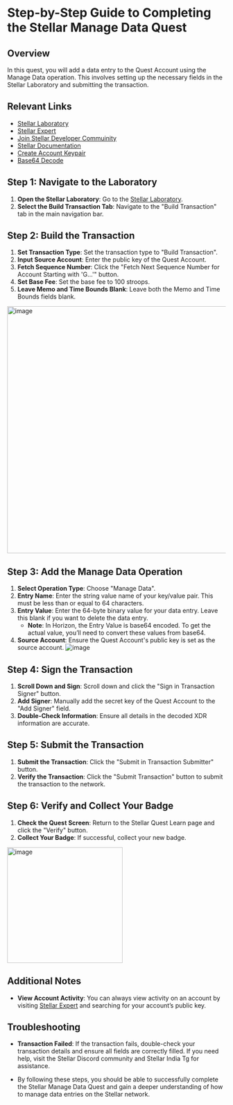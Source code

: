 # Step-by-Step Guide to Completing the Stellar Manage Data Quest

## Overview
In this quest, you will add a data entry to the Quest Account using the Manage Data operation. This involves setting up the necessary fields in the Stellar Laboratory and submitting the transaction.

## Relevant Links
- [Stellar Laboratory](https://www.stellar.org/laboratory/)
- [Stellar Expert](https://stellar.expert/)
- [Join Stellar Developer Commuinity](https://discord.com/invite/stellardev)
- [Stellar Documentation](https://developers.stellar.org/docs/)
- [Create Account Keypair](https://lab.stellar.org/account/create)
- [Base64 Decode](https://www.base64decode.org/)

## Step 1: Navigate to the Laboratory
1. **Open the Stellar Laboratory**: Go to the [Stellar Laboratory](https://www.stellar.org/laboratory/).
2. **Select the Build Transaction Tab**: Navigate to the "Build Transaction" tab in the main navigation bar.

## Step 2: Build the Transaction
1. **Set Transaction Type**: Set the transaction type to "Build Transaction".
2. **Input Source Account**: Enter the public key of the Quest Account.
3. **Fetch Sequence Number**: Click the "Fetch Next Sequence Number for Account Starting with 'G…'" button.
4. **Set Base Fee**: Set the base fee to 100 stroops.
5. **Leave Memo and Time Bounds Blank**: Leave both the Memo and Time Bounds fields blank.
<img width="568" alt="image" src="https://github.com/user-attachments/assets/fc3fd72a-7b55-4afc-bf38-6f610e900933" />


## Step 3: Add the Manage Data Operation
1. **Select Operation Type**: Choose "Manage Data".
2. **Entry Name**: Enter the string value name of your key/value pair. This must be less than or equal to 64 characters.
3. **Entry Value**: Enter the 64-byte binary value for your data entry. Leave this blank if you want to delete the data entry.
   - **Note**: In Horizon, the Entry Value is base64 encoded. To get the actual value, you’ll need to convert these values from base64.
4. **Source Account**: Ensure the Quest Account's public key is set as the source account.
![image](https://github.com/user-attachments/assets/899d4849-85c5-484d-a7b8-ddad1f1d640e)

## Step 4: Sign the Transaction
1. **Scroll Down and Sign**: Scroll down and click the "Sign in Transaction Signer" button.
2. **Add Signer**: Manually add the secret key of the Quest Account to the "Add Signer" field.
3. **Double-Check Information**: Ensure all details in the decoded XDR information are accurate.

## Step 5: Submit the Transaction
1. **Submit the Transaction**: Click the "Submit in Transaction Submitter" button.
2. **Verify the Transaction**: Click the "Submit Transaction" button to submit the transaction to the network.

## Step 6: Verify and Collect Your Badge
1. **Check the Quest Screen**: Return to the Stellar Quest Learn page and click the "Verify" button.
2. **Collect Your Badge**: If successful, collect your new badge.
<img width="266" alt="image" src="https://github.com/user-attachments/assets/ad1c1efd-0dea-471e-bf61-349cc2e9def7" />


## Additional Notes
- **View Account Activity**: You can always view activity on an account by visiting [Stellar Expert](https://stellar.expert) and searching for your account’s public key.

## Troubleshooting
- **Transaction Failed**: If the transaction fails, double-check your transaction details and ensure all fields are correctly filled. If you need help, visit the Stellar Discord community and Stellar India Tg for assistance.

- By following these steps, you should be able to successfully complete the Stellar Manage Data Quest and gain a deeper understanding of how to manage data entries on the Stellar network.
